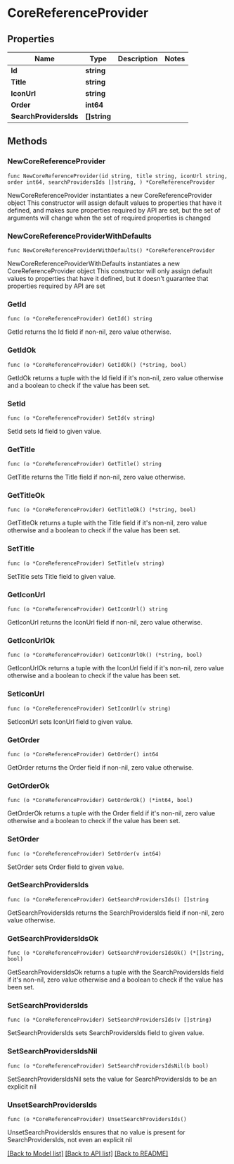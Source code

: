 # CoreReferenceProvider

## Properties

Name | Type | Description | Notes
------------ | ------------- | ------------- | -------------
**Id** | **string** |  | 
**Title** | **string** |  | 
**IconUrl** | **string** |  | 
**Order** | **int64** |  | 
**SearchProvidersIds** | **[]string** |  | 

## Methods

### NewCoreReferenceProvider

`func NewCoreReferenceProvider(id string, title string, iconUrl string, order int64, searchProvidersIds []string, ) *CoreReferenceProvider`

NewCoreReferenceProvider instantiates a new CoreReferenceProvider object
This constructor will assign default values to properties that have it defined,
and makes sure properties required by API are set, but the set of arguments
will change when the set of required properties is changed

### NewCoreReferenceProviderWithDefaults

`func NewCoreReferenceProviderWithDefaults() *CoreReferenceProvider`

NewCoreReferenceProviderWithDefaults instantiates a new CoreReferenceProvider object
This constructor will only assign default values to properties that have it defined,
but it doesn't guarantee that properties required by API are set

### GetId

`func (o *CoreReferenceProvider) GetId() string`

GetId returns the Id field if non-nil, zero value otherwise.

### GetIdOk

`func (o *CoreReferenceProvider) GetIdOk() (*string, bool)`

GetIdOk returns a tuple with the Id field if it's non-nil, zero value otherwise
and a boolean to check if the value has been set.

### SetId

`func (o *CoreReferenceProvider) SetId(v string)`

SetId sets Id field to given value.


### GetTitle

`func (o *CoreReferenceProvider) GetTitle() string`

GetTitle returns the Title field if non-nil, zero value otherwise.

### GetTitleOk

`func (o *CoreReferenceProvider) GetTitleOk() (*string, bool)`

GetTitleOk returns a tuple with the Title field if it's non-nil, zero value otherwise
and a boolean to check if the value has been set.

### SetTitle

`func (o *CoreReferenceProvider) SetTitle(v string)`

SetTitle sets Title field to given value.


### GetIconUrl

`func (o *CoreReferenceProvider) GetIconUrl() string`

GetIconUrl returns the IconUrl field if non-nil, zero value otherwise.

### GetIconUrlOk

`func (o *CoreReferenceProvider) GetIconUrlOk() (*string, bool)`

GetIconUrlOk returns a tuple with the IconUrl field if it's non-nil, zero value otherwise
and a boolean to check if the value has been set.

### SetIconUrl

`func (o *CoreReferenceProvider) SetIconUrl(v string)`

SetIconUrl sets IconUrl field to given value.


### GetOrder

`func (o *CoreReferenceProvider) GetOrder() int64`

GetOrder returns the Order field if non-nil, zero value otherwise.

### GetOrderOk

`func (o *CoreReferenceProvider) GetOrderOk() (*int64, bool)`

GetOrderOk returns a tuple with the Order field if it's non-nil, zero value otherwise
and a boolean to check if the value has been set.

### SetOrder

`func (o *CoreReferenceProvider) SetOrder(v int64)`

SetOrder sets Order field to given value.


### GetSearchProvidersIds

`func (o *CoreReferenceProvider) GetSearchProvidersIds() []string`

GetSearchProvidersIds returns the SearchProvidersIds field if non-nil, zero value otherwise.

### GetSearchProvidersIdsOk

`func (o *CoreReferenceProvider) GetSearchProvidersIdsOk() (*[]string, bool)`

GetSearchProvidersIdsOk returns a tuple with the SearchProvidersIds field if it's non-nil, zero value otherwise
and a boolean to check if the value has been set.

### SetSearchProvidersIds

`func (o *CoreReferenceProvider) SetSearchProvidersIds(v []string)`

SetSearchProvidersIds sets SearchProvidersIds field to given value.


### SetSearchProvidersIdsNil

`func (o *CoreReferenceProvider) SetSearchProvidersIdsNil(b bool)`

 SetSearchProvidersIdsNil sets the value for SearchProvidersIds to be an explicit nil

### UnsetSearchProvidersIds
`func (o *CoreReferenceProvider) UnsetSearchProvidersIds()`

UnsetSearchProvidersIds ensures that no value is present for SearchProvidersIds, not even an explicit nil

[[Back to Model list]](../README.md#documentation-for-models) [[Back to API list]](../README.md#documentation-for-api-endpoints) [[Back to README]](../README.md)


